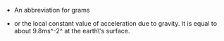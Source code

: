 - An abbreviation for grams

- or the local constant value of acceleration due to gravity. It is
equal to about 9.8ms^-2^ at the earth\\'s surface.

